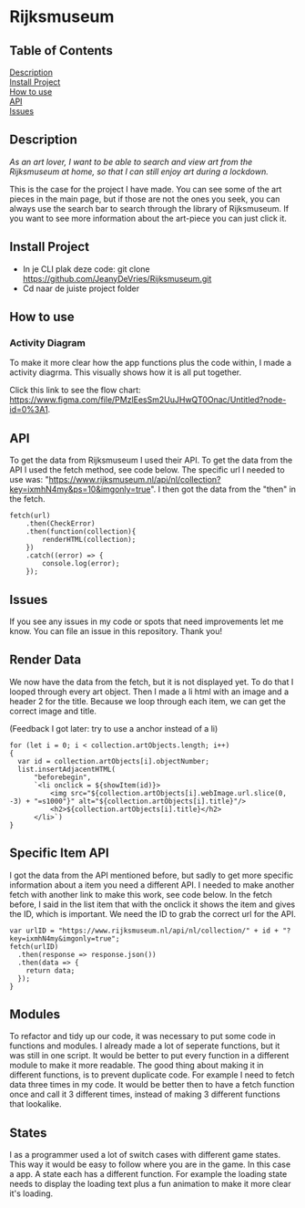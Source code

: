 # Rijksmuseum

## Table of Contents  
[Description](#Description)  
[Install Project](#Install)  
[How to use](#HowToUse)  
[API](#API)  
[Issues](#Issues)


## Description <a name="Description">
*As an art lover, I want to be able to search and view art from the Rijksmuseum at home, so that I can still enjoy art during a lockdown.*
 
This is the case for the project I have made. You can see some of the art pieces in the main page, but if those are not the ones you seek, you can always use the search bar to search through the library of Rijksmuseum. If you want to see more information about the art-piece you can just click it. 
  
## Install Project <a name="Install">
  - In je CLI plak deze code: git clone https://github.com/JeanyDeVries/Rijksmuseum.git
  - Cd naar de juiste project folder  
  
## How to use  <a name="HowToUse">
 
 
### Activity Diagram 
To make it more clear how the app functions plus the code within, I made a activity diagrma. This visually shows how it is all put together. 

Click this link to see the flow chart: https://www.figma.com/file/PMzlEesSm2UuJHwQT0Onac/Untitled?node-id=0%3A1. 

## API <a name="API">
To get the data from Rijksmuseum I used their API. To get the data from the API I used the fetch method, see code below. The specific url I needed to use was: "https://www.rijksmuseum.nl/api/nl/collection?key=ixmhN4my&ps=10&imgonly=true". I then got the data from the "then" in the fetch. 

```
fetch(url)
    .then(CheckError)
    .then(function(collection){
        renderHTML(collection);
    })
    .catch((error) => {
        console.log(error);
    });
```

 ## Issues <a name="Issues">
If you see any issues in my code or spots that need improvements let me know. You can file an issue in this repository. Thank you!
 
 
 
 
 
 
 
 
 
## Render Data <a name="Render">
We now have the data from the fetch, but it is not displayed yet. To do that I looped through every art object. Then I made a li html with an image and a header 2 for the title. Because we loop through each item, we can get the correct image and title. 
  
(Feedback I got later: try to use a anchor instead of a li)
  
```
for (let i = 0; i < collection.artObjects.length; i++) 
{
  var id = collection.artObjects[i].objectNumber;
  list.insertAdjacentHTML(
      "beforebegin",
      `<li onclick = ${showItem(id)}>
          <img src="${collection.artObjects[i].webImage.url.slice(0, -3) + "=s1000"}" alt="${collection.artObjects[i].title}"/>
          <h2>${collection.artObjects[i].title}</h2>
      </li>`)
}
```

## Specific Item API <a name="SpecificItemAPI">
I got the data from the API mentioned before, but sadly to get more specific information about a item you need a different API. I needed to make another fetch with another link to make this work, see code below. In the fetch before, I said in the list item that with the onclick it shows the item and gives the ID, which is important. We need the ID to grab the correct url for the API. 
  
```
var urlID = "https://www.rijksmuseum.nl/api/nl/collection/" + id + "?key=ixmhN4my&imgonly=true";
fetch(urlID)
  .then(response => response.json())
  .then(data => {
    return data;
  });
}  
```
  
## Modules <a name="Modules">
To refactor and tidy up our code, it was necessary to put some code in functions and modules. I already made a lot of seperate functions, but it was still in one script. It would be better to put every function in a different module to make it more readable. The good thing about making it in different functions, is to prevent duplicate code. For example I need to fetch data three times in my code. It would be better then to have a fetch function once and call it 3 different times, instead of making 3 different functions that lookalike. 

## States <a name="States">
I as a programmer used a lot of switch cases with different game states. This way it would be easy to follow where you are in the game. In this case a app. A state each has a different function. For example the loading state needs to display the loading text plus a fun animation to make it more clear it's loading. 
  
  
